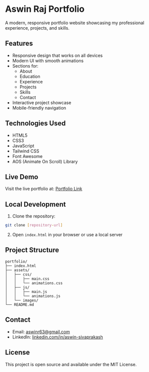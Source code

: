 # Aswin Raj Portfolio

A modern, responsive portfolio website showcasing my professional experience, projects, and skills.

## Features

- Responsive design that works on all devices
- Modern UI with smooth animations
- Sections for:
  - About
  - Education
  - Experience
  - Projects
  - Skills
  - Contact
- Interactive project showcase
- Mobile-friendly navigation

## Technologies Used

- HTML5
- CSS3
- JavaScript
- Tailwind CSS
- Font Awesome
- AOS (Animate On Scroll) Library

## Live Demo

Visit the live portfolio at: [Portfolio Link](https://portfolionew-phi-six.vercel.app/)

## Local Development

1. Clone the repository:
```bash
git clone [repository-url]
```

2. Open `index.html` in your browser or use a local server

## Project Structure

```
portfolio/
├── index.html
├── assets/
│   ├── css/
│   │   ├── main.css
│   │   └── animations.css
│   ├── js/
│   │   ├── main.js
│   │   └── animations.js
│   └── images/
└── README.md
```

## Contact

- Email: aswinr63@gmail.com
- LinkedIn: [linkedin.com/in/aswin-sivaprakash](https://linkedin.com/in/aswin-sivaprakash)

## License

This project is open source and available under the MIT License.
